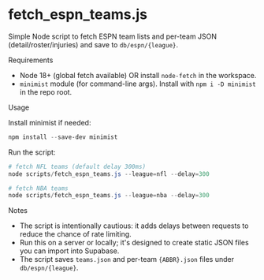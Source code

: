 fetch_espn_teams.js
====================

Simple Node script to fetch ESPN team lists and per-team JSON (detail/roster/injuries) and save to `db/espn/{league}`.

Requirements
- Node 18+ (global fetch available) OR install `node-fetch` in the workspace.
- `minimist` module (for command-line args). Install with `npm i -D minimist` in the repo root.

Usage

Install minimist if needed:

```powershell
npm install --save-dev minimist
```

Run the script:

```powershell
# fetch NFL teams (default delay 300ms)
node scripts/fetch_espn_teams.js --league=nfl --delay=300

# fetch NBA teams
node scripts/fetch_espn_teams.js --league=nba --delay=300
```

Notes
- The script is intentionally cautious: it adds delays between requests to reduce the chance of rate limiting.
- Run this on a server or locally; it's designed to create static JSON files you can import into Supabase.
- The script saves `teams.json` and per-team `{ABBR}.json` files under `db/espn/{league}`.
